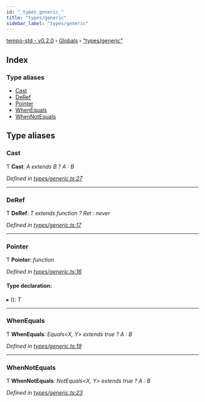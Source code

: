 ```yaml
---
id: "_types_generic_"
title: "types/generic"
sidebar_label: "types/generic"
---
```


[tempo-std - v0.2.0](../index.md) › [Globals](../globals.md) › ["types/generic"](_types_generic_.md)

## Index

### Type aliases

* [Cast](_types_generic_.md#cast)
* [DeRef](_types_generic_.md#deref)
* [Pointer](_types_generic_.md#pointer)
* [WhenEquals](_types_generic_.md#whenequals)
* [WhenNotEquals](_types_generic_.md#whennotequals)

## Type aliases

###  Cast

Ƭ **Cast**: *A extends B ? A : B*

*Defined in [types/generic.ts:27](https://github.com/fponticelli/tempo/blob/4a30d82/std/src/types/generic.ts#L27)*

___

###  DeRef

Ƭ **DeRef**: *T extends function ? Ret : never*

*Defined in [types/generic.ts:17](https://github.com/fponticelli/tempo/blob/4a30d82/std/src/types/generic.ts#L17)*

___

###  Pointer

Ƭ **Pointer**: *function*

*Defined in [types/generic.ts:16](https://github.com/fponticelli/tempo/blob/4a30d82/std/src/types/generic.ts#L16)*

#### Type declaration:

▸ (): *T*

___

###  WhenEquals

Ƭ **WhenEquals**: *Equals<X, Y> extends true ? A : B*

*Defined in [types/generic.ts:19](https://github.com/fponticelli/tempo/blob/4a30d82/std/src/types/generic.ts#L19)*

___

###  WhenNotEquals

Ƭ **WhenNotEquals**: *NotEquals<X, Y> extends true ? A : B*

*Defined in [types/generic.ts:23](https://github.com/fponticelli/tempo/blob/4a30d82/std/src/types/generic.ts#L23)*

